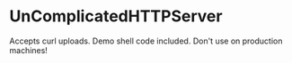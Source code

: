 # UnComplicatedHTTPServer
Accepts curl uploads. Demo shell code included.
Don't use on production machines!
